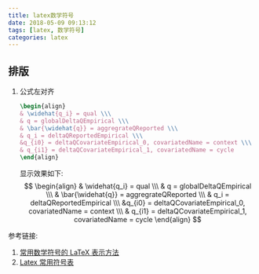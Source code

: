 ```yaml
---
title: latex数学符号
date: 2018-05-09 09:13:12
tags: [latex, 数学符号]
categories: latex
---
```


## 排版

1. 公式左对齐

   ```latex
   \begin{align}
   & \widehat{q_i} = qual \\\
   & q = globalDeltaQEmpirical \\\
   & \bar{\widehat{q}} = aggregrateQReported \\\
   & q_i = deltaQReportedEmpirical \\\
   &q_{i0} = deltaQCovariateEmpirical_0, covariatedName = context \\\
   & q_{i1} = deltaQCovariateEmpirical_1, covariatedName = cycle
   \end{align}
   ```

   显示效果如下:
   $$
   \begin{align}
   & \widehat{q_i} = qual \\\
   & q = globalDeltaQEmpirical \\\
   & \bar{\widehat{q}} = aggregrateQReported \\\
   & q_i = deltaQReportedEmpirical \\\
   &q_{i0} = deltaQCovariateEmpirical_0, covariatedName = context \\\
   & q_{i1} = deltaQCovariateEmpirical_1, covariatedName = cycle
   \end{align}
   $$


<!--more-->

参考链接:

1. [常用数学符号的 LaTeX 表示方法](http://wdxtub.com/2016/03/26/latex-notation-table/)
2. [Latex 常用符号表](http://wulc.me/2016/09/18/%E5%B8%B8%E7%94%A8%E6%95%B0%E5%AD%A6%E7%AC%A6%E5%8F%B7%E7%9A%84%20LaTeX%20%E8%A1%A8%E7%A4%BA%E6%96%B9%E6%B3%95/)

